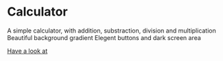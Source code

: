 # Calculator

A simple calculator, with addition, substraction, division and multiplication 
Beautiful background gradient
Elegent buttons and dark screen area

<a href='https://algoscalc.netlify.app/'>Have a look at</a>
